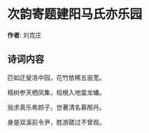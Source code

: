 # 次韵寄题建阳马氏亦乐园

**作者**: 刘克庄

## 诗词内容

匹如迂叟洛中园，花竹依稀五亩宽。

梧树参天栖凤集，桧根入地蛰龙蟠。

翁求真乐希颜子，世著清名慕邴丹。

身是双溪前令尹，胜游蹉过不曾观。

